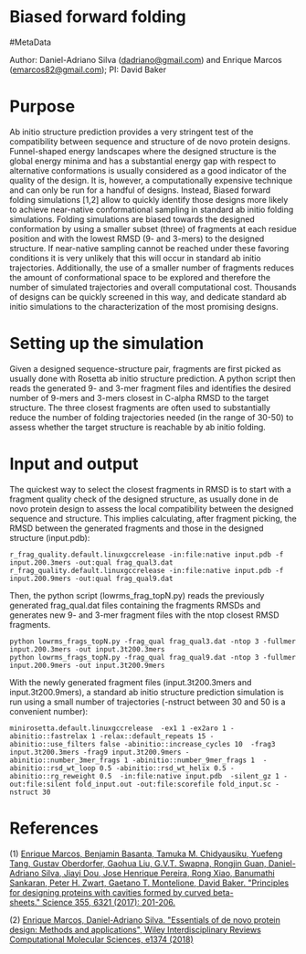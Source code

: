 # Biased forward folding

#MetaData

Author: Daniel-Adriano Silva (dadriano@gmail.com) and Enrique Marcos (emarcos82@gmail.com); PI: David Baker

Purpose
==========

Ab initio structure prediction provides a very stringent test of the compatibility between sequence and structure of de novo protein designs. Funnel-shaped energy landscapes where the designed structure is the global energy minima and has a substantial energy gap with respect to alternative conformations is usually considered as a good indicator of the quality of the design. It is, however, a computationally expensive technique and can only be run for a handful of designs. Instead, Biased forward folding simulations [1,2] allow to quickly identify those designs more likely to achieve near-native conformational sampling in standard ab initio folding simulations.  Folding simulations are biased towards the designed conformation by using a smaller subset (three) of fragments at each residue position and with the lowest RMSD (9- and 3-mers) to the designed structure. If near-native sampling cannot be reached under these favoring conditions it is very unlikely that this will occur in standard ab initio trajectories. Additionally, the use of a smaller number of fragments reduces the amount of conformational space to be explored and therefore the number of simulated trajectories and overall computational cost. Thousands of designs can be quickly screened in this way, and dedicate standard ab initio simulations to the characterization of the most promising designs.

Setting up the simulation
==========
Given a designed sequence-structure pair, fragments are first picked as usually done with Rosetta ab initio structure prediction. A python script then reads the generated 9- and 3-mer fragment files and identifies the desired number of 9-mers and 3-mers closest in C-alpha RMSD to the target structure. The three closest fragments are often used to substantially reduce the number of folding trajectories needed (in the range of 30-50) to assess whether the target structure is reachable by ab initio folding.

Input and output
==========
The quickest way to select the closest fragments in RMSD is to start with a fragment quality check of the designed structure, as usually done in de novo protein design to assess the local compatibility between the designed sequence and structure. This implies calculating, after fragment picking, the RMSD between the generated fragments and those in the designed structure (input.pdb): 

```
r_frag_quality.default.linuxgccrelease -in:file:native input.pdb -f  input.200.3mers -out:qual frag_qual3.dat
r_frag_quality.default.linuxgccrelease -in:file:native input.pdb -f  input.200.9mers -out:qual frag_qual9.dat
```

Then, the python script (lowrms_frag_topN.py) reads the previously generated frag_qual.dat files containing the fragments RMSDs and generates new 9- and 3-mer fragment files with the ntop closest RMSD fragments. 

```
python lowrms_frags_topN.py -frag_qual frag_qual3.dat -ntop 3 -fullmer input.200.3mers -out input.3t200.3mers
python lowrms_frags_topN.py -frag_qual frag_qual9.dat -ntop 3 -fullmer input.200.9mers -out input.3t200.9mers
```

With the newly generated fragment files (input.3t200.3mers and input.3t200.9mers), a standard ab initio structure prediction simulation is run using a small number of trajectories (-nstruct between 30 and 50 is a convenient number):

```
minirosetta.default.linuxgccrelease  -ex1 1 -ex2aro 1 -abinitio::fastrelax 1 -relax::default_repeats 15 -abinitio::use_filters false -abinitio::increase_cycles 10  -frag3 input.3t200.3mers -frag9 input.3t200.9mers -abinitio::number_3mer_frags 1 -abinitio::number_9mer_frags 1  -abinitio::rsd_wt_loop 0.5 -abinitio::rsd_wt_helix 0.5 -abinitio::rg_reweight 0.5  -in:file:native input.pdb  -silent_gz 1 -out:file:silent fold_input.out -out:file:scorefile fold_input.sc -nstruct 30
```

References
==========
(1) [Enrique Marcos, Benjamin Basanta, Tamuka M. Chidyausiku, Yuefeng Tang, Gustav Oberdorfer, Gaohua Liu, G.V.T. Swapna, Rongjin Guan, Daniel-Adriano Silva, Jiayi Dou, Jose Henrique Pereira, Rong Xiao, Banumathi Sankaran, Peter H. Zwart, Gaetano T. Montelione, David Baker. "Principles for designing proteins with cavities formed by curved beta-sheets." Science 355, 6321 (2017): 201-206.](https://www.ncbi.nlm.nih.gov/pubmed/28082595)

(2) [Enrique Marcos, Daniel-Adriano Silva. "Essentials of de novo protein design: Methods and applications", Wiley Interdisciplinary Reviews Computational Molecular Sciences, e1374 (2018)](https://onlinelibrary.wiley.com/doi/abs/10.1002/wcms.1374)